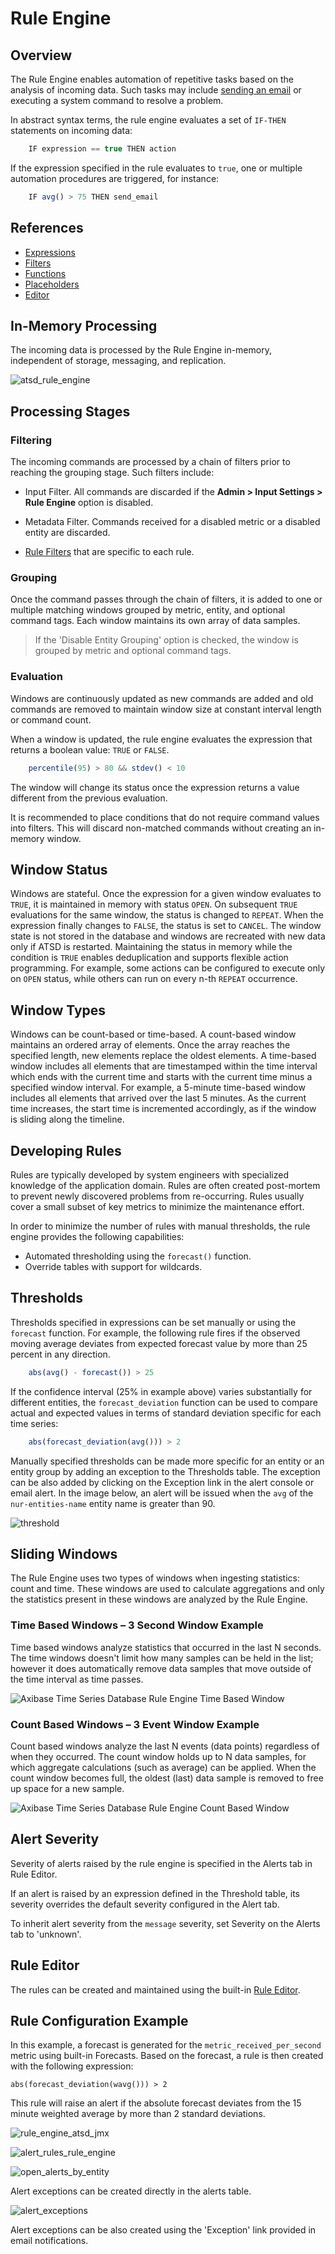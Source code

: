# Rule Engine

## Overview

The Rule Engine enables automation of repetitive tasks based on the analysis of incoming data. Such tasks may include
[sending an
email](email-action.md "Email Action")
or executing a system command to resolve a problem.

In abstract syntax terms, the rule engine evaluates a set of `IF-THEN` statements on incoming data:

```javascript
    IF expression == true THEN action
```

If the expression specified in the rule evaluates to `true`, one or
multiple automation procedures are triggered, for instance:

```javascript
    IF avg() > 75 THEN send_email
```

## References

* [Expressions](expression.md)
* [Filters](filters.md)
* [Functions](functions.md)
* [Placeholders](placeholders.md)
* [Editor](editor.md)

## In-Memory Processing

The incoming data is processed by the Rule Engine in-memory,
independent of storage, messaging, and replication.

![](images/atsd_rule_engine.png "atsd_rule_engine")

## Processing Stages

### Filtering

The incoming commands are processed by a chain of filters prior to reaching the grouping stage. Such filters include:

* Input Filter. All commands are discarded if the **Admin > Input Settings > Rule Engine** option is disabled.

* Metadata Filter. Commands received for a disabled metric or a disabled entity are discarded.

* [Rule Filters](filters.md) that are specific to each rule.

### Grouping

Once the command passes through the chain of filters, it is added to one or multiple matching
windows grouped by metric, entity, and optional command tags. Each window maintains its own array of data samples.

> If the 'Disable Entity Grouping' option is checked, the window is grouped by metric and optional command tags.

### Evaluation

Windows are continuously updated as new commands are added and old commands are
removed to maintain window size at constant interval length or command count.

When a window is updated, the rule engine evaluates the expression that returns a boolean value: `TRUE` or `FALSE`.

```javascript
    percentile(95) > 80 && stdev() < 10
```

The window will change its status once the expression returns a value different from the previous evaluation.

It is recommended to place conditions that do not require command values into filters. This will discard non-matched commands without creating an in-memory window.

## Window Status

Windows are stateful. Once the expression for a given window evaluates
to `TRUE`, it is maintained in memory with status `OPEN`. On subsequent `TRUE`
evaluations for the same window, the status is changed to `REPEAT`. When the expression
finally changes to `FALSE`, the status is set to `CANCEL`. The window state is
not stored in the database and windows are recreated with new data only if
ATSD is restarted. Maintaining the status in memory while the condition
is `TRUE` enables deduplication and supports flexible action programming.
For example, some actions can be configured to execute only on `OPEN`
status, while others can run on every n-th `REPEAT` occurrence.

## Window Types

Windows can be count-based or time-based. A count-based window maintains
an ordered array of elements. Once the array reaches the specified
length, new elements replace the oldest elements. A time-based window
includes all elements that are timestamped within the time interval which
ends with the current time and starts with the current time minus a specified
window interval. For example, a 5-minute time-based window includes all
elements that arrived over the last 5 minutes. As the current time
increases, the start time is incremented accordingly, as if the window is
sliding along the timeline.

## Developing Rules

Rules are typically developed by system engineers with specialized
knowledge of the application domain. Rules are often
created post-mortem to prevent newly discovered problems from
re-occurring. Rules usually cover a small subset of key metrics to minimize the maintenance effort.

In order to minimize the number of rules with manual thresholds, the
rule engine provides the following capabilities:

-   Automated thresholding using the `forecast()` function.
-   Override tables with support for wildcards.

##   Thresholds

Thresholds specified in expressions can be set manually or using the
`forecast` function. For example, the following rule fires if the observed
moving average deviates from expected forecast value by more than 25
percent in any direction.

```javascript
    abs(avg() - forecast()) > 25
```

If the confidence interval (25% in example above) varies substantially
for different entities, the `forecast_deviation` function can be used to
compare actual and expected values in terms of standard deviation
specific for each time series:

```javascript
    abs(forecast_deviation(avg())) > 2
```

Manually specified thresholds can be made more specific for an entity or
an entity group by adding an exception to the Thresholds table. The
exception can be also added by clicking on the Exception link in the alert
console or email alert. In the image below, an alert will be issued when
the `avg` of the `nur-entities-name` entity name is greater than 90.

![](images/threshold.png "threshold")

## Sliding Windows

The Rule Engine uses two types of windows when ingesting statistics:
count and time. These windows are used to calculate aggregations and
only the statistics present in these windows are analyzed by the Rule
Engine.

### Time Based Windows – 3 Second Window Example

Time based windows analyze statistics that occurred in the last N
seconds. The time windows doesn't limit how many samples can be held in
the list; however it does automatically remove data samples that move
outside of the time interval as time passes.

![Axibase Time Series Database Rule Engine Time Based
Window](images/time_based_window3.png "time_based_window")

### Count Based Windows – 3 Event Window Example

Count based windows analyze the last N events (data points) regardless
of when they occurred. The count window holds up to N data samples, for which
aggregate calculations (such as average) can be applied. When the
count window becomes full, the oldest (last) data sample is removed to
free up space for a new sample.

![Axibase Time Series Database Rule Engine Count Based
Window](images/count_based_window3.png "count_based_window")

## Alert Severity

Severity of alerts raised by the rule engine is specified in the Alerts tab in Rule Editor.

If an alert is raised by an expression defined in the Threshold table, its severity overrides
the default severity configured in the Alert tab.

To inherit alert severity from the `message` severity, set Severity on the Alerts tab to 'unknown'.

## Rule Editor

The rules can be created and maintained using the built-in [Rule Editor](editor.md).

## Rule Configuration Example

In this example, a forecast is generated for the
`metric_received_per_second` metric using built-in Forecasts. Based
on the forecast, a rule is then created with the following expression:

```
abs(forecast_deviation(wavg())) > 2
```
This rule will raise an alert if the absolute forecast deviates from the
15 minute weighted average by more than 2 standard deviations.

![](images/rule_engine_atsd_jmx1.png "rule_engine_atsd_jmx")

![](images/alert_rules_rule_engine.png "alert_rules_rule_engine")

![](images/open_alerts_by_entity.png "open_alerts_by_entity")

Alert exceptions can be created directly in the alerts table.

![](images/alert_exceptions.png "alert_exceptions")

Alert exceptions can be also created using the 'Exception' link provided in email notifications.
